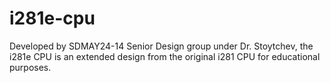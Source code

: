 # i281e-cpu
Developed by SDMAY24-14 Senior Design group under Dr. Stoytchev, the i281e CPU is an extended design from the original i281 CPU for educational purposes.
